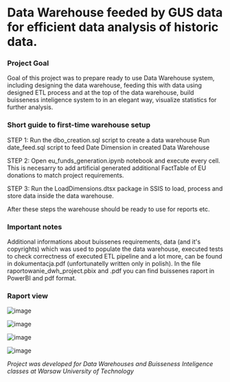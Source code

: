 # Data Warehouse feeded by GUS data for efficient data analysis of historic data. 

### Project Goal
Goal of this project was to prepare ready to use Data Warehouse system, including designing the data warehouse, feeding this with data using designed ETL process and at the top of the data warehouse, build buisseness inteligence system to in an elegant way, visualize statistics for further analysis.


### Short guide to first-time warehouse setup
STEP 1:
Run the dbo_creation.sql script to create a data warehouse
Run date_feed.sql script to feed Date Dimension in created Data Warehouse

STEP 2:
Open eu_funds_generation.ipynb notebook and execute every cell. This is necesarry to add artificial generated additional FactTable of EU donations to match project requirements. 

STEP 3:
Run the LoadDimensions.dtsx package in SSIS to load, process and store data inside the data warehouse.

After these steps the warehouse should be ready to use for reports etc.

### Important notes 
Additional informations about buissenes requirements, data (and it's copyrights) which was used to populate the data warehouse, executed tests to check correctness of executed ETL pipeline and a lot more, can be found in dokumentacja.pdf (unfortunatelly written only in polish).
In the file raportowanie_dwh_project.pbix and .pdf you can find buissenes raport in PowerBI and pdf format.

### Raport view
![image](https://github.com/Szymon-Gut/GUS-DWH/assets/72514490/a00ac087-cad4-47e5-bb28-561bd628a9ab)

![image](https://github.com/Szymon-Gut/GUS-DWH/assets/72514490/3ffdb093-559a-48bc-8237-cc09f3a96b31)

![image](https://github.com/Szymon-Gut/GUS-DWH/assets/72514490/ea33575e-7e1a-495d-8aa7-893f8285b173)

![image](https://github.com/Szymon-Gut/GUS-DWH/assets/72514490/8d966445-e88a-4854-84a8-1f0438e3c03d)

*Project was developed for Data Warehouses and Buisseness Inteligence classes at Warsaw University of Technology*
